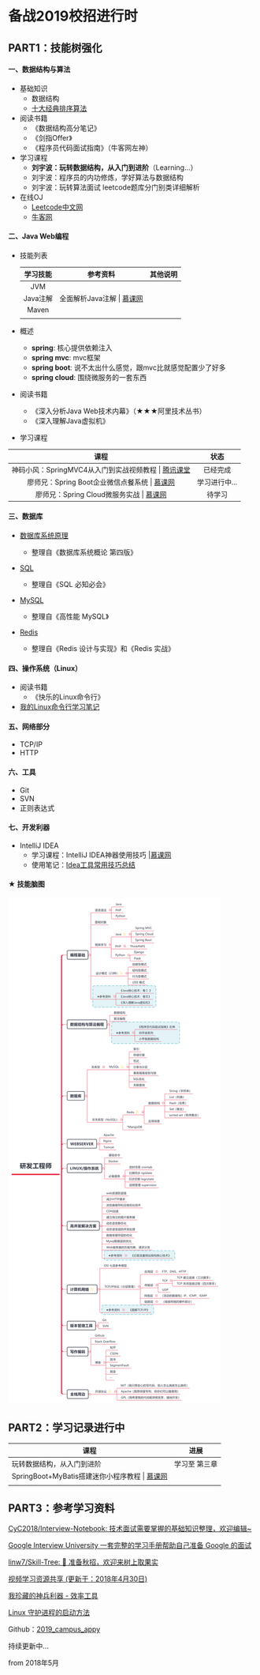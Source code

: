 # 备战2019校招进行时



## PART1：技能树强化

#### 一、数据结构与算法

- 基础知识
    - 数据结构
    - [十大经典排序算法](https://www.cnblogs.com/onepixel/articles/7674659.html)
- 阅读书籍
    - 《数据结构高分笔记》
    - 《剑指Offer》
    - 《程序员代码面试指南》（牛客网左神）
- 学习课程
    - **刘宇波：玩转数据结构，从入门到进阶**（Learning...）
    - 刘宇波：程序员的内功修炼，学好算法与数据结构
    - 刘宇波：玩转算法面试 leetcode题库分门别类详细解析
- 在线OJ
    - [Leetcode中文网](https://leetcode-cn.com/)
    -  [牛客网](https://www.nowcoder.com/)




#### 二、Java Web编程
- 技能列表

    | 学习技能 |                           参考资料                           | 其他说明 |
    | :------: | :----------------------------------------------------------: | :------: |
    |   JVM    |                                                              |          |
    | Java注解 | 全面解析Java注解 \| [慕课网](https://www.imooc.com/learn/456) |          |
    |  Maven   |                                                              |          |
    |          |                                                              |          |

    

- 概述
    - **spring**: 核心提供依赖注入
    - **spring mvc**: mvc框架
    - **spring boot**: 说不太出什么感觉，跟mvc比就感觉配置少了好多
    - **spring cloud**: 围绕微服务的一套东西 

- 阅读书籍
    - 《深入分析Java Web技术内幕》（★★★阿里技术丛书）
    - 《深入理解Java虚拟机》

- 学习课程

|                             课程                             |     状态      |
| :----------------------------------------------------------: | :-----------: |
| 神码小风：SpringMVC4从入门到实战视频教程 \| [腾讯课堂](https://ke.qq.com/course/263024) |   已经完成    |
| 廖师兄：Spring Boot企业微信点餐系统 \|  [慕课网](https://coding.imooc.com/class/117.html) | 学习进行中... |
| 廖师兄：Spring Cloud微服务实战 \| [慕课网](https://coding.imooc.com/class/187.html) |    待学习     |




#### 三、数据库 

- [数据库系统原理](https://github.com/CyC2018/InnterviewNotes/blob/master/notes/数据库系统原理.md)
  - 整理自《数据库系统概论 第四版》
- [SQL](https://github.com/CyC2018/InnterviewNotes/blob/master/notes/SQL.md)
  - 整理自《SQL 必知必会》

- [MySQL](https://github.com/CyC2018/InnterviewNotes/blob/master/notes/MySQL.md)
  - 整理自《高性能 MySQL》

- [Redis](https://github.com/CyC2018/InnterviewNotes/blob/master/notes/Redis.md)
  - 整理自《Redis 设计与实现》和《Redis 实战》



#### 四、操作系统（Linux）

- 阅读书籍
    - 《快乐的Linux命令行》
- [我的Linux命令行学习笔记](notes/my_linux_cmd.md)



#### 五、网络部分

- TCP/IP
- HTTP



#### 六、工具

- Git
- SVN
- 正则表达式



#### 七、开发利器

- IntelliJ IDEA 
  - 学习课程：IntelliJ IDEA神器使用技巧 |[慕课网](https://www.imooc.com/learn/924)
  - 使用笔记：[Idea工具常用技巧总结](https://www.jianshu.com/p/131c2deb3ecf)



#### ★ 技能脑图

![](pics/mind/developer_skills_tree.svg)



## PART2：学习记录进行中

| 课程                                                         | 进展          |
| ------------------------------------------------------------ | ------------- |
| 玩转数据结构，从入门到进阶                                   | 学习至 第三章 |
| SpringBoot+MyBatis搭建迷你小程序教程 \| [慕课网](https://www.imooc.com/learn/945) |               |
|                                                              |               |



## PART3：参考学习资料

[CyC2018/Interview-Notebook: 技术面试需要掌握的基础知识整理，欢迎编辑~](https://github.com/CyC2018/Interview-Notebook)

[Google Interview University 一套完整的学习手册帮助自己准备 Google 的面试](https://github.com/jwasham/coding-interview-university/blob/master/translations/README-cn.md)

[linw7/Skill-Tree: 🐼 准备秋招，欢迎来树上取果实](https://github.com/linw7/Skill-Tree)

[视频学习资源共享 (更新于：2018年4月30日)](https://github.com/shiyuan17/share_video/tree/1773f9f1e181d40f3e00041805933ca55932c553)

[我珍藏的神兵利器 - 效率工具](https://www.liutf.com/posts/3720794851.html)

[Linux 守护进程的启动方法](https://mp.weixin.qq.com/s/DzajJNhcpB3hqWzzm71Q0w)





Github：[2019_campus_appy](https://github.com/frank-lam/2019_campus_appy)



持续更新中...

from 2018年5月
